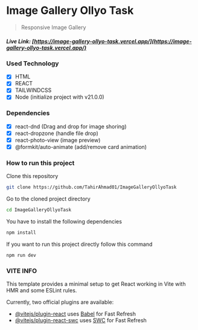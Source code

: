 # Image Gallery Ollyo Task

> Responsive Image Gallery

##### Live Link: [https://image-gallery-ollyo-task.vercel.app/](https://image-gallery-ollyo-task.vercel.app/)

### Used Technology

- [x] HTML
- [x] REACT
- [x] TAILWINDCSS
- [x] Node (initialize project with v21.0.0)

### Dependencies

- [x] react-dnd (Drag and drop for image shoring)
- [x] react-dropzone (handle file drop)
- [x] react-photo-view (image preview)
- [x] @formkit/auto-animate (add/remove card animation)

### How to run this project

Clone this repository

```sh
git clone https://github.com/TahirAhmad01/ImageGalleryOllyoTask
```

Go to the cloned project directory

```sh
cd ImageGalleryOllyoTask
```

You have to install the following dependencies

```sh
npm install
```

If you want to run this project directly follow this command

```sh
npm run dev
```

### VITE INFO

This template provides a minimal setup to get React working in Vite with HMR and some ESLint rules.

Currently, two official plugins are available:

- [@vitejs/plugin-react](https://github.com/vitejs/vite-plugin-react/blob/main/packages/plugin-react/README.md) uses [Babel](https://babeljs.io/) for Fast Refresh
- [@vitejs/plugin-react-swc](https://github.com/vitejs/vite-plugin-react-swc) uses [SWC](https://swc.rs/) for Fast Refresh

